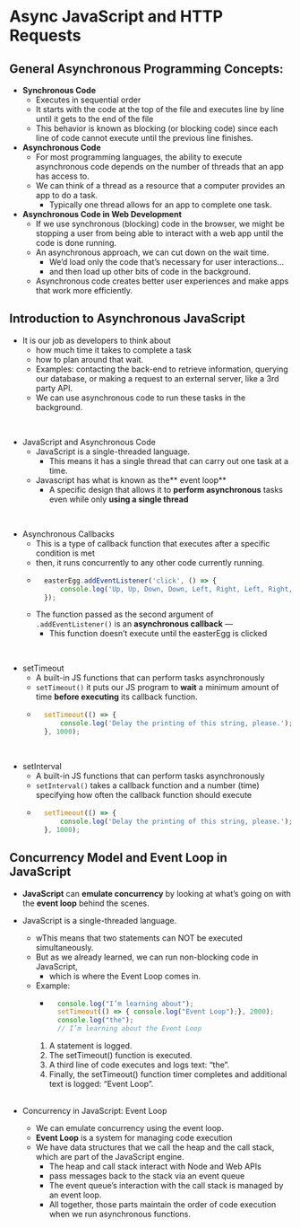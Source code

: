 # Async JavaScript and HTTP Requests

## General Asynchronous Programming Concepts:

* **Synchronous Code** 
    * Executes in sequential order
    * It starts with the code at the top of the file and executes line by line until it gets to the end of the file 
    * This behavior is known as blocking (or blocking code) since each line of code cannot execute until the previous line finishes.
* **Asynchronous Code**
    * For most programming languages, the ability to execute asynchronous code depends on the number of threads that an app has access to.
    * We can think of a thread as a resource that a computer provides an app to do a task.
        * Typically one thread allows for an app to complete one task.
* **Asynchronous Code in Web Development**
    * If we use synchronous (blocking) code in the browser, we might be stopping a user from being able to interact with a web app until the code is done running. 
    * An asynchronous approach, we can cut down on the wait time. 
        * We’d load only the code that’s necessary for user interactions...
        * and then load up other bits of code in the background.
    * Asynchronous code creates better user experiences and make apps that work more efficiently.

## Introduction to Asynchronous JavaScript

* It is our job as developers to think about 
    * how much time it takes to complete a task 
    * how to plan around that wait.
    * Examples: contacting the back-end to retrieve information, querying our database, or making a request to an external server, like a 3rd party API.
    * We can use asynchronous code to run these tasks in the background.
<br />

* JavaScript and Asynchronous Code
    * JavaScript is a single-threaded language. 
        * This means it has a single thread that can carry out one task at a time. 
    * Javascript has what is known as the** event loop** 
        * A specific design that allows it to **perform asynchronous** tasks even while only **using a single thread**
<br />

* Asynchronous Callbacks
    * This is a type of callback function that executes after a specific condition is met 
    * then, it runs concurrently to any other code currently running.
    * ```javascript
        easterEgg.addEventListener('click', () => {
            console.log('Up, Up, Down, Down, Left, Right, Left, Right, B, A');
        });
        ```
    * The function passed as the second argument of `.addEventListener()` is an **asynchronous callback** — 
        * This function doesn’t execute until the easterEgg is clicked
<br />

* setTimeout    
    * A built-in JS functions that can perform tasks asynchronously
    * `setTimeout()` it puts our JS program to **wait** a minimum amount of time **before executing** its callback function.
    * ```javascript
        setTimeout(() => {
            console.log('Delay the printing of this string, please.');
        }, 1000);
        ```
<br />

* setInterval   
    * A built-in JS functions that can perform tasks asynchronously
    * `setInterval()` takes a callback function and a number (time) specifying how often the callback function should execute
    * ```javascript
        setTimeout(() => {
            console.log('Delay the printing of this string, please.');
        }, 1000);
        ```

## Concurrency Model and Event Loop in JavaScript

* **JavaScript** can **emulate concurrency** by looking at what’s going on with the **event loop** behind the scenes. 
* JavaScript is a single-threaded language. 
    * wThis means that two statements can NOT be executed simultaneously.
    * But as we already learned, we can run non-blocking code in JavaScript, 
        * which is where the Event Loop comes in.
    * Example:
        * ```javascript
            console.log("I’m learning about");
            setTimeout(() => { console.log("Event Loop");}, 2000);
            console.log("the");
            // I’m learning about the Event Loop
            ```
        1. A statement is logged.
        2. The setTimeout() function is executed.
        3. A third line of code executes and logs text: “the”.
        4. Finally, the setTimeout() function timer completes and additional text is logged: “Event Loop”.
  <br />

* Concurrency in JavaScript: Event Loop
    * We can emulate concurrency using the event loop.     
    * **Event Loop** is a system for managing code execution 
    * We have data structures that we call the heap and the call stack, which are part of the JavaScript engine. 
        * The heap and call stack interact with Node and Web APIs
        * pass messages back to the stack via an event queue
        * The event queue’s interaction with the call stack is managed by an event loop.
        * All together, those parts maintain the order of code execution when we run asynchronous functions.








